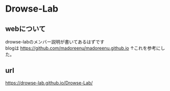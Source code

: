 # Drowse-Lab
## webについて
drowse-labのメンバー説明が書いてあるはずです  
blogは
https://github.com/madoreenu/madoreenu.github.io 
↑これを参考にした。  
## url
https://drowse-lab.github.io/Drowse-Lab/

